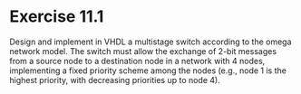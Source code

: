 # Exercise 11.1
Design and implement in VHDL a multistage switch according to the omega network model. The switch must allow the exchange of 2-bit messages from a source node to a destination node in a network with 4 nodes, implementing a fixed priority scheme among the nodes (e.g., node 1 is the highest priority, with decreasing priorities up to node 4).